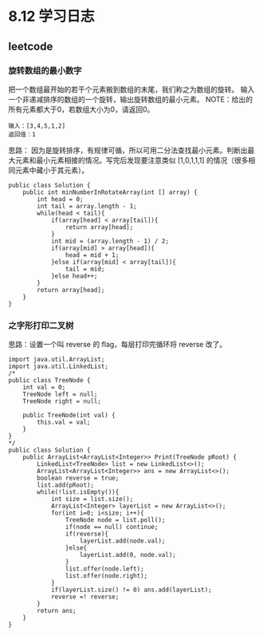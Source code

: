 # 8.12 学习日志
## leetcode
### 旋转数组的最小数字
把一个数组最开始的若干个元素搬到数组的末尾，我们称之为数组的旋转。
输入一个非递减排序的数组的一个旋转，输出旋转数组的最小元素。
NOTE：给出的所有元素都大于0，若数组大小为0，请返回0。

```
输入：[3,4,5,1,2]
返回值：1
```

思路：
因为是旋转排序，有规律可循，所以可用二分法查找最小元素。判断出最大元素和最小元素相接的情况。写完后发现要注意类似 [1,0,1,1,1] 的情况（很多相同元素中藏小于其元素）。

```
public class Solution {
    public int minNumberInRotateArray(int [] array) {
        int head = 0;
        int tail = array.length - 1;
        while(head < tail){
            if(array[head] < array[tail]){
                return array[head];
            }
            int mid = (array.length - 1) / 2;
            if(array[mid] > array[head]){
                head = mid + 1;
            }else if(array[mid] < array[tail]){
                tail = mid;
            }else head++;
        }
        return array[head];
    }
}
```

### 之字形打印二叉树
思路：设置一个叫 reverse 的 flag，每层打印完循环将 reverse 改了。

```
import java.util.ArrayList;
import java.util.LinkedList;
/*
public class TreeNode {
    int val = 0;
    TreeNode left = null;
    TreeNode right = null;

    public TreeNode(int val) {
        this.val = val;
    }
}
*/
public class Solution {
    public ArrayList<ArrayList<Integer>> Print(TreeNode pRoot) {
        LinkedList<TreeNode> list = new LinkedList<>();
        ArrayList<ArrayList<Integer>> ans = new ArrayList<>();
        boolean reverse = true;
        list.add(pRoot);
        while(!list.isEmpty()){
            int size = list.size();
            ArrayList<Integer> layerList = new ArrayList<>();
            for(int i=0; i<size; i++){
                TreeNode node = list.poll();
                if(node == null) continue;
                if(reverse){
                    layerList.add(node.val);
                }else{
                    layerList.add(0, node.val);
                }
                list.offer(node.left);
                list.offer(node.right);
            }
            if(layerList.size() != 0) ans.add(layerList);
            reverse =! reverse;
        }
        return ans;
    }
}
```